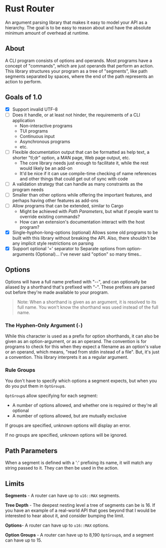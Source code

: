 # Rust Router
An argument parsing library that makes it easy to model your API as a hierarchy. The goal is to be easy to reason about and have the absolute minimum amount of overhead at runtime.

## About
A CLI program consists of options and operands. Most programs have a concept of "commands", which are just operands that perform an action. This library structures your program as a tree of "segments", like path segments separated by spaces, where the end of the path represents an action to perform.

## Goals of 1.0
- [x] Support invalid UTF-8
- [ ] Does it handle, or at least not hinder, the requirements of a CLI application
  - Non-interactive programs
  - TUI programs
  - Continuous input
  - Asynchronous programs
  - etc.
- [ ] Flexible documentation output that can be formatted as help text, a shorter "tl;dr" option, a MAN page, Web page output, etc.
  - The core library needs just enough to facilitate it, while the rest would likely be an add-on
  - It'd be nice if it can use compile-time checking of name references and other things that could get out of sync with code
- [ ] A validation strategy that can handle as many constraints as the program needs
- [ ] Smaller than other options while offering the important features, and perhaps having other features as add-ons
- [ ] Allow programs that can be extended, similar to Cargo
  - Might be achieved with *Path Parameters*, but what if people want to override existing commands?
  - How can an extension's documentation interact with the host program?
- [x] Single-hyphon-long-options (optional)
   Allows some old programs to be built with this library without breaking the API. Also, there shouldn't be any implicit style restrictions on parsing
- [x] Support optional '=' separator to Separate options from option-arguments (Optional)... I've never said "option" so many times..

## Options
Options will have a full name prefixed with "--", and can optionally be aliased by a shorthand that's prefixed with "-". These prefixes are parsed out before they're made available to your program.

> Note: When a shorthand is given as an argument, it is resolved to its full name. You won't know the shorthand was used instead of the full name.

### The Hyphen-Only Argument (`-`)
While this character is used as a prefix for option shorthands, it can also be given as an option-argument, or as an operand. The convention is for programs to check for this when they expect a filename as an option's value or an operand, which means, "read from stdin instead of a file". But, it's just a convention. This library interprets it as a regular argument.

### Rule Groups
You don't have to specify which options a segment expects, but when you do you put them in `OptGroup`s.

`OptGroup`s allow specifying for each segment:
- A number of options allowed, and whether one is required or they're all optional
- A number of options allowed, but are mutually exclusive

If groups are specified, unknown options will display an error.

If no groups are specified, unknown options will be ignored.

## Path Parameters
When a segment is defined with a ':' prefixing its name, it will match any string passed to it. They can then be used in the action.

## Limits
**Segments** - A router can have up to `u16::MAX` segments.

**Tree Depth** - The deepest nesting level a tree of segments can be is 16. If you have an example of a real-world API that goes beyond that I would be interested to hear about it, and consider bumping the limit.

**Options**- A router can have up to `u16::MAX` options.

**Option Groups** - A router can have up to 8,190 `OptGroup`s, and a segment can have up to 15.